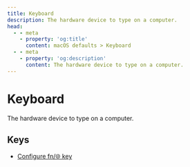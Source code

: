 ```yaml
---
title: Keyboard
description: The hardware device to type on a computer.
head:
  - - meta
    - property: 'og:title'
      content: macOS defaults > Keyboard
  - - meta
    - property: 'og:description'
      content: The hardware device to type on a computer.
---
```


# Keyboard

The hardware device to type on a computer.

## Keys

- [Configure fn/🌐︎ key](./applefnusagetype.md)
